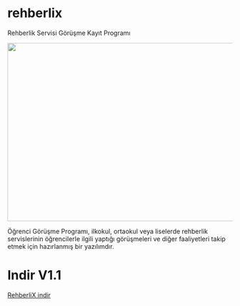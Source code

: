 # rehberlix

Rehberlik Servisi Görüşme Kayıt Programı

 <img src="https://image.ibb.co/geAp9K/gorusme_kayit.jpg" height="400" width="600"> 


Öğrenci Görüşme Programı, ilkokul, ortaokul veya liselerde rehberlik servislerinin öğrencilerle ilgili yaptığı görüşmeleri ve diğer faaliyetleri takip etmek için hazırlanmış bir yazılımdır. 

# Indir V1.1

 <a href="https://github.com/egitsoft/rehberlix/releases/download/stable/Rehberlix.Setup.zip">RehberliX indir</a> 
 




